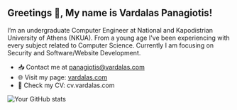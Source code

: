 ## Greetings 👋, My name is Vardalas Panagiotis! 

I’m an undergraduate Computer Engineer at National and Kapodistrian University of Athens (NKUA). From a young age I've been experiencing with every subject related to Computer Science. Currently I am focusing on Security and Software/Website Development.

-  📥 Contact me at [panagiotis@vardalas.com](mailto:panagiotis@vardalas.com)
-  🌐 Visit my page: [vardalas.com](https://vardalas.com)
-  📄 Check my CV: cv.vardalas.com
  
![Your GitHub stats](https://github-readme-stats.vercel.app/api?username=pvardalas&show_icons=true)
